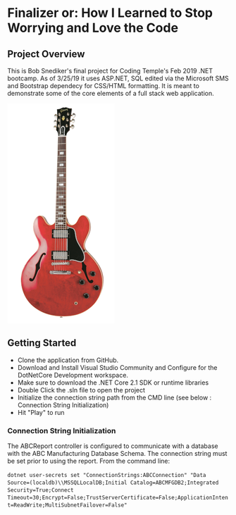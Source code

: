 # Finalizer or: How I Learned to Stop Worrying and Love the Code

## Project Overview

This is Bob Snediker's final project for Coding Temple's Feb 2019 .NET bootcamp.  As of 3/25/19 it uses ASP.NET, 
SQL edited via the Microsoft SMS and Bootstrap dependecy for CSS/HTML formatting.  It is meant to demonstrate some of the core
elements of a full stack web application.

![image](/Finalizer/wwwroot/images/es355redSM.png)

## Getting Started
- Clone the application from GitHub.
- Download and Install Visual Studio Community and Configure for the DotNetCore Development workspace.
- Make sure to download the .NET Core 2.1 SDK or runtime libraries
- Double Click the .sln file to open the project
- Initialize the connection string path from the CMD line (see below : Connection String Initialization)
- Hit "Play" to run

### Connection String Initialization

The ABCReport controller is configured to communicate with a database with the ABC Manufacturing Database Schema.  The connection string must be set prior to using the report.  From the command line:

`dotnet user-secrets set "ConnectionStrings:ABCConnection" "Data Source=(localdb)\\MSSQLLocalDB;Initial Catalog=ABCMFGDB2;Integrated Security=True;Connect Timeout=30;Encrypt=False;TrustServerCertificate=False;ApplicationIntent=ReadWrite;MultiSubnetFailover=False"`
